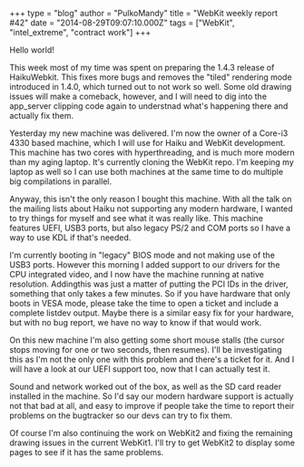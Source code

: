 +++
type = "blog"
author = "PulkoMandy"
title = "WebKit weekly report #42"
date = "2014-08-29T09:07:10.000Z"
tags = ["WebKit", "intel_extreme", "contract work"]
+++

Hello world!

This week most of my time was spent on preparing the 1.4.3 release of HaikuWebkit. This fixes more bugs and removes the "tiled" rendering mode introduced in 1.4.0, which turned out to not work so well. Some old drawing issues will make a comeback, however, and I will need to dig into the app_server clipping code again to understnad what's happening there and actually fix them.
<!--more-->
Yesterday my new machine was delivered. I'm now the owner of a Core-i3 4330 based machine, which I will use for Haiku and WebKit development. This machine has two cores with hyperthreading, and is much more modern than my aging laptop. It's currently cloning the WebKit repo. I'm keeping my laptop as well so I can use both machines at the same time to do multiple big compilations in parallel.

Anyway, this isn't the only reason I bought this machine. With all the talk on the mailing lists about Haiku not supporting any modern hardware, I wanted to try things for myself and see what it was really like. This machine features UEFI, USB3 ports, but also legacy PS/2 and COM ports so I have a way to use KDL if that's needed.

I'm currently booting in "legacy" BIOS mode and not making use of the USB3 ports. However this morning I added support to our drivers for the CPU integrated video, and I now have the machine running at native resolution. Addingthis was just a matter of putting the PCI IDs in the driver, something that only takes a few minutes. So if you have hardware that only boots in VESA mode, please take the time to open a ticket and include a complete listdev output. Maybe there is a similar easy fix for your hardware, but with no bug report, we have no way to know if that would work.

On this new machine I'm also getting some short mouse stalls (the cursor stops moving for one or two seconds, then resumes). I'll be investigating this as I'm not the only one with this problem and there's a ticket for it. And I will have a look at our UEFI support too, now that I can actually test it.

Sound and network worked out of the box, as well as the SD card reader installed in the machine. So I'd say our modern hardware support is actually not that bad at all, and easy to improve if people take the time to report their problems on the bugtracker so our devs can try to fix them.

Of course I'm also continuing the work on WebKit2 and fixing the remaining drawing issues in the current WebKit1. I'll try to get WebKit2 to display some pages to see if it has the same problems.